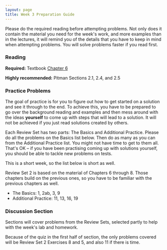 ```yaml
---
layout: page
title: Week 3 Preparation Guide
---
```


Please do the required reading before attempting problems. Not only does it contain the material you need for the week's work, and more examples than in the lectures, it will remind you of the details that you have to keep in mind when attempting problems. You will solve problems faster if you read first.

### Reading ###
**Required:** Textbook [Chapter 6](http://prob140.org/textbook/chapters/Chapter_06/00_Random_Counts) 

**Highly recommended:** Pitman Sections 2.1, 2.4, and 2.5

### Practice Problems ###
The goal of practice is for you to figure out how to get started on a solution and see it through to the end. To achieve this, you have to be prepared to go over the background reading and examples and then mess around with the ideas **yourself** to come up with steps that will lead to a solution. It will not be achieved if you just read solutions created by others.

Each Review Set has two parts: The Basics and Additional Practice. Please do all the problems on the Basics list below. Then do as many as you can from the Additional Practice list. You might not have time to get to them all. That's OK – if you have been practising coming up with solutions yourself, you should be able to tackle new problems on tests. 

This is a short week, so the list below is short as well.

Review Set 2 is based on the material of Chapters 6 through 8. Those chapters build on the previous ones, so you have to be familiar with the previous chapters as well.

- The Basics: 1, 2ab, 3, 9
- Additional Practice: 11, 13, 16, 19

### Discussion Section ###
Sections will cover problems from the Review Sets, selected partly to help with the week's lab and homework. 

Because of the quiz in the first half of section, the only problems covered will be Review Set 2 Exercises 8 and 5, and also 11 if there is time.


```python

```
